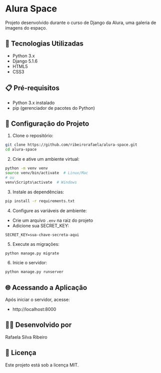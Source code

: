 # Alura Space

Projeto desenvolvido durante o curso de Django da Alura, uma galeria de imagens do espaço.

## 🔧 Tecnologias Utilizadas

- Python 3.x
- Django 5.1.6
- HTML5
- CSS3

## 📋 Pré-requisitos

- Python 3.x instalado
- pip (gerenciador de pacotes do Python)

## 🚀 Configuração do Projeto

1. Clone o repositório:
```bash
git clone https://github.com/ribeirorafaela/alura-space.git
cd alura-space
```

2. Crie e ative um ambiente virtual:
```bash
python -m venv venv
source venv/bin/activate  # Linux/Mac
# ou
venv\Scripts\activate  # Windows
```

3. Instale as dependências:
```bash
pip install -r requirements.txt
```

4. Configure as variáveis de ambiente:
- Crie um arquivo `.env` na raiz do projeto
- Adicione sua SECRET_KEY:
```
SECRET_KEY=sua-chave-secreta-aqui
```

5. Execute as migrações:
```bash
python manage.py migrate
```

6. Inicie o servidor:
```bash
python manage.py runserver
```

## 🌐 Acessando a Aplicação

Após iniciar o servidor, acesse:
- http://localhost:8000

## 👨‍💻 Desenvolvido por
Rafaela Silva Ribeiro

## 📝 Licença
Este projeto está sob a licença MIT.
